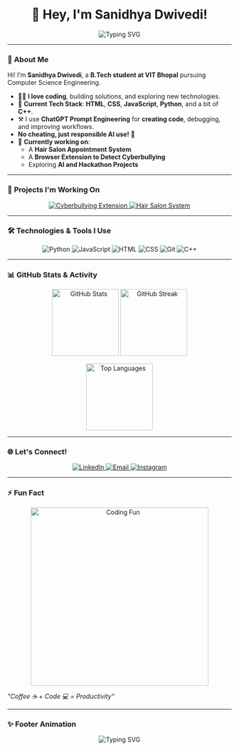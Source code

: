 <h1 align="center">👋 Hey, I'm Sanidhya Dwivedi!</h1>

<p align="center">
  <img src="https://readme-typing-svg.demolab.com?font=Fira+Code&weight=600&size=24&duration=3000&pause=1000&color=00FF99&center=true&vCenter=true&width=600&lines=Computer+Science+Undergrad+at+VIT+Bhopal;Web+Developer+%7C+Python+Programmer+%7C+Hackathon+Lover;AI+Prompt+Engineer+%7C+Problem+Solver;Learning+and+Creating+Every+Day!+🚀" alt="Typing SVG">
</p>

---

### 🌌 **About Me**
Hi! I’m **Sanidhya Dwivedi**, a **B.Tech student at VIT Bhopal** pursuing Computer Science Engineering.  

- 👨‍💻 **I love coding**, building solutions, and exploring new technologies.
- 🔧 **Current Tech Stack**: 
  **HTML**, **CSS**, **JavaScript**, **Python**, and a bit of **C++**.  
- ⚒️ I use **ChatGPT Prompt Engineering** for **creating code**, debugging, and improving workflows.  
- **No cheating, just responsible AI use!** 🎯
- 🚧 **Currently working on**: 
   - A **Hair Salon Appointment System**  
   - A **Browser Extension to Detect Cyberbullying**  
   - Exploring **AI and Hackathon Projects**

---

### 📂 **Projects I'm Working On**
<p align="center">
  <a href="https://github.com/SanidhyaDwivedi/Browser-Extension">
    <img src="https://img.shields.io/badge/Cyberbullying%20Extension-%23121011.svg?&style=for-the-badge&logo=github&logoColor=white" alt="Cyberbullying Extension">
  </a>
  <a href="https://github.com/SanidhyaDwivedi/Hair-Salon-System">
    <img src="https://img.shields.io/badge/Hair%20Salon%20System-%23121011.svg?&style=for-the-badge&logo=github&logoColor=white" alt="Hair Salon System">
  </a>
</p>
  
---

### 🛠️ **Technologies & Tools I Use**
<p align="center">
  <img src="https://img.shields.io/badge/-Python-3776AB?logo=Python&logoColor=white&style=for-the-badge" alt="Python">
  <img src="https://img.shields.io/badge/-JavaScript-F7DF1E?logo=javascript&logoColor=black&style=for-the-badge" alt="JavaScript">
  <img src="https://img.shields.io/badge/-HTML5-E34F26?logo=html5&logoColor=white&style=for-the-badge" alt="HTML">
  <img src="https://img.shields.io/badge/-CSS3-1572B6?logo=css3&logoColor=white&style=for-the-badge" alt="CSS">
  <img src="https://img.shields.io/badge/-Git-F05032?logo=git&logoColor=white&style=for-the-badge" alt="Git">
  <img src="https://img.shields.io/badge/-C++-00599C?logo=C%2B%2B&logoColor=white&style=for-the-badge" alt="C++">
</p>

---

### 📊 **GitHub Stats & Activity**
<p align="center">
  <img src="https://github-readme-stats.vercel.app/api?username=SanidhyaDwivedi&show_icons=true&theme=radical" alt="GitHub Stats" height="150">
  <img src="https://github-readme-streak-stats.herokuapp.com/?user=SanidhyaDwivedi&theme=radical" alt="GitHub Streak" height="150">
</p>
<p align="center">
  <img src="https://github-readme-stats.vercel.app/api/top-langs/?username=SanidhyaDwivedi&layout=compact&theme=radical" alt="Top Languages" height="150">
</p>

---

### 🌐 **Let's Connect!**  
<p align="center">
  <a href="https://www.linkedin.com/in/sanidhya-dwivedi-a75a7427a/?trk=opento_sprofile_details">
    <img src="https://img.shields.io/badge/LinkedIn-%230077B5.svg?&style=for-the-badge&logo=linkedin&logoColor=white" alt="LinkedIn">
  </a>
  <a href="mailto:sanidhyadwivedi2004@gmail.com">
    <img src="https://img.shields.io/badge/Email-D14836?style=for-the-badge&logo=gmail&logoColor=white" alt="Email">
  </a>
  <a href="https://instagram.com/sanidhyadwivedi2004">
    <img src="https://img.shields.io/badge/Instagram-E4405F?style=for-the-badge&logo=instagram&logoColor=white" alt="Instagram">
  </a>
</p>

---

### ⚡ **Fun Fact**
<p align="center">
  <img src="https://media.tenor.com/2nKSTDDekOgAAAAC/coding.gif" width="400" alt="Coding Fun">
</p>

_"Coffee ☕ + Code 💻 = Productivity"_  

---

### ✨ **Footer Animation**
<p align="center">
  <img src="https://readme-typing-svg.demolab.com?font=Fira+Code&weight=500&size=18&duration=2000&pause=500&color=00FF99&center=true&vCenter=true&width=400&lines=Thanks+for+stopping+by!+😊;Happy+Coding!+🚀" alt="Typing SVG">
</p>
